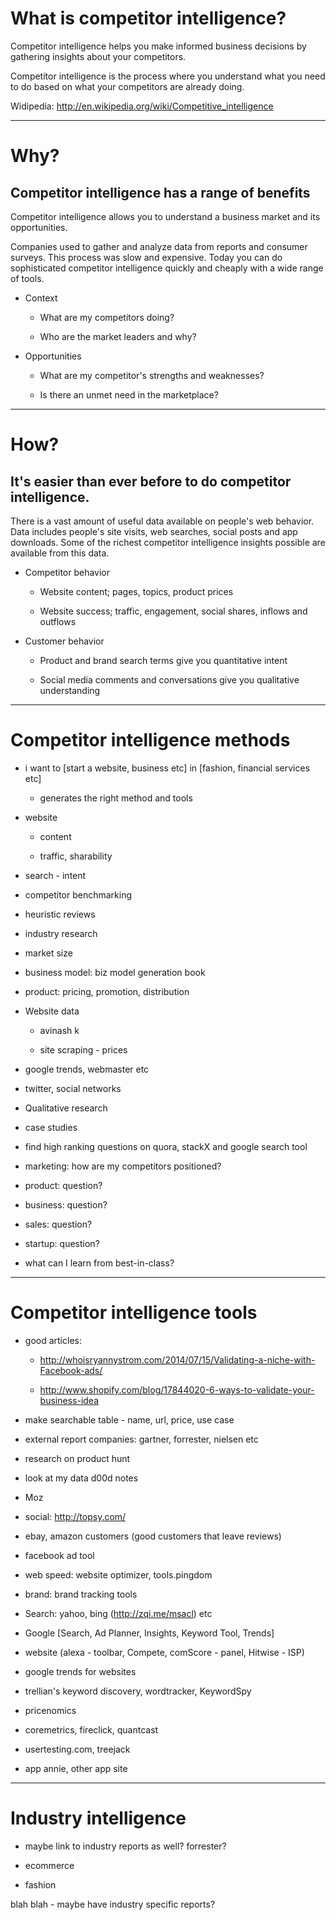 # What is competitor intelligence?

Competitor intelligence helps you make informed business decisions by gathering insights about your competitors.

Competitor intelligence is the process where you understand what you need to do based on what your competitors are already doing.

Widipedia: http://en.wikipedia.org/wiki/Competitive_intelligence

***

# Why?

## Competitor intelligence has a range of benefits

Competitor intelligence allows you to understand a business market and its opportunities. 

Companies used to gather and analyze data from reports and consumer surveys. This process was slow and expensive. Today you can do sophisticated competitor intelligence quickly and cheaply with a wide range of tools.

* Context

    - What are my competitors doing?

    - Who are the market leaders and why?

* Opportunities

    - What are my competitor's strengths and weaknesses?

    - Is there an unmet need in the marketplace?


***

# How?

## It's easier than ever before to do competitor intelligence.

There is a vast amount of useful data available on people's web behavior. Data includes people's site visits, web searches, social posts and app downloads. Some of the richest competitor intelligence insights possible are available from this data.

<!-- ***

# Web data and competitor intelligence

There is a vast amount of useful data available on people's web behavior. Data includes site visits, web searches, social posts and app downloads. Some of the richest competitor intelligence insights are available from this data. -->

* Competitor behavior

    - Website content; pages, topics, product prices

    - Website success; traffic, engagement, social shares, inflows and outflows

* Customer behavior

    - Product and brand search terms give you quantitative intent

    - Social media comments and conversations give you qualitative understanding

***

# Competitor intelligence methods

* i want to [start a website, business etc] in [fashion, financial services etc]

    - generates the right method and tools

* website

    - content

    - traffic, sharability

* search - intent

* competitor benchmarking

* heuristic reviews

* industry research

* market size

* business model: biz model generation book

* product: pricing, promotion, distribution

* Website data

    - avinash k

    - site scraping - prices

* google trends, webmaster etc

* twitter, social networks

* Qualitative research

* case studies

* find high ranking questions on quora, stackX and google search tool

* marketing: how are my competitors positioned?

* product: question?

* business: question?

* sales: question?

* startup: question?

* what can I learn from best-in-class?

***

# Competitor intelligence tools

* good articles:

    - http://whoisryannystrom.com/2014/07/15/Validating-a-niche-with-Facebook-ads/

    - http://www.shopify.com/blog/17844020-6-ways-to-validate-your-business-idea

* make searchable table - name, url, price, use case

* external report companies: gartner, forrester, nielsen etc

* research on product hunt

* look at my data d00d notes

* Moz

* social: http://topsy.com/

* ebay, amazon customers (good customers that leave reviews)

* facebook ad tool

* web speed: website optimizer, tools.pingdom

* brand: brand tracking tools

* Search: yahoo, bing (http://zqi.me/msacl) etc

* Google [Search, Ad Planner, Insights, Keyword Tool, Trends]

* website (alexa - toolbar, Compete, comScore - panel, Hitwise - ISP)

* google trends for websites

* trellian's keyword discovery, wordtracker, KeywordSpy

* pricenomics

* coremetrics, fireclick, quantcast

* usertesting.com, treejack

* app annie, other app site

***

# Industry intelligence

* maybe link to industry reports as well? forrester?

* ecommerce

* fashion

blah blah - maybe have industry specific reports?